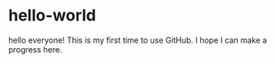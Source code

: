 # hello-world
hello everyone!
This is my first time to use GitHub.
I hope I can make a progress here.
